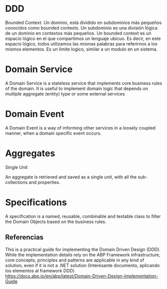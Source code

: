 # DDD
 
Bounded Context. Un dominio, está dividido en subdominios más pequeños conocidos como bounded contexts. Un subdominio es una división lógica de un dominio en contextos más pequeños. Un bounded context es un espacio lógico en el que compartimos un lenguaje ubicuo. Es decir, en este espacio lógico, todos utilizamos las mismas palabras para referirnos a los mismos elementos. Es un limite logico, similar a un modulo en un sistema. 



# Domain Service

A Domain Service is a stateless service that implements core business rules of the domain. It is useful to implement domain logic that depends on multiple aggregate (entity) type or some external services

# Domain Event

A Domain Event is a way of informing other services in a loosely coupled manner, when a domain specific event occurs.

# Aggregates

Single Unit

An aggregate is retrieved and saved as a single unit, with all the sub-collections and properties.


# Specifications

A specification is a named, reusable, combinable and testable class to filter the Domain Objects based on the business rules.




 
## Referencias

This is a practical guide for implementing the Domain Driven Design (DDD). While the implementation details rely on the ABP Framework infrastructure, core concepts, principles and patterns are applicable in any kind of solution, even if it is not a .NET solution
(Interesante documento, aplicando los elementos al framework DDD)
https://docs.abp.io/en/abp/latest/Domain-Driven-Design-Implementation-Guide
